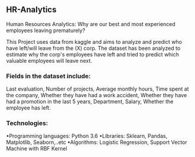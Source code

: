 ## HR-Analytics
Human Resources Analytics: Why are our best and most experienced employees leaving prematurely?

This Project uses data from kaggle and aims to analyze and predict who have left/will leave from the (X) corp.
The dataset has been analyzed to estimate why the corp's employees have left and tried to predict which valuable employees will leave next.
### Fields in the dataset include:
Last evaluation,
Number of projects,
Average monthly hours,
Time spent at the company,
Whether they have had a work accident,
Whether they have had a promotion in the last 5 years,
Department,
Salary,
Whether the employee has left.
### Technologies:
•Programming languages: Python 3.6
•Libraries: Sklearn, Pandas, Matplotlib, Seaborn,..etc
•Algorithms: Logistic Regression, Support Vector Machine with RBF Kernel

